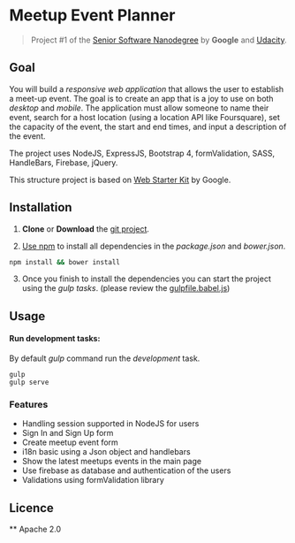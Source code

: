 # Meetup Event Planner

> Project #1 of the [Senior Software Nanodegree](https://www.udacity.com/course/senior-web-developer-nanodegree-by-google--nd802) by **Google** and [Udacity](https://www.udacity.com/).

## Goal

You will build a _responsive web application_ that allows the user to establish a meet-up event. The goal is to create an app that is a joy to use on both _desktop_ and _mobile_. The application must
allow someone to name their event, search for a host location (using a location API like Foursquare), set the capacity of the event, the start and end times, and input a description of the event.

The project uses NodeJS, ExpressJS, Bootstrap 4, formValidation, SASS, HandleBars, Firebase, jQuery.

This structure project is based on [Web Starter Kit](https://developers.google.com/web/tools/starter-kit/) by Google.

## Installation

1. **Clone** or **Download** the [git project](https://github.com/codesandtags/meetup).

2. [Use npm](https://docs.npmjs.com/cli/install) to install all dependencies in the _package.json_ and _bower.json_.
```sh
npm install && bower install
```

3. Once you finish to install the dependencies you can start the project using the *gulp tasks*. (please review the [gulpfile.babel.js](https://github.com/codesandtags/meetup/blob/master/gulpfile.babel.js))

## Usage

#### Run development tasks:
By default *gulp* command run the *development* task.

```
gulp
gulp serve
```

### Features

- Handling session supported in NodeJS for users
- Sign In and Sign Up form
- Create meetup event form
- i18n basic using a Json object and handlebars
- Show the latest meetups events in the main page
- Use firebase as database and authentication of the users
- Validations using formValidation library

## Licence
**
Apache 2.0
